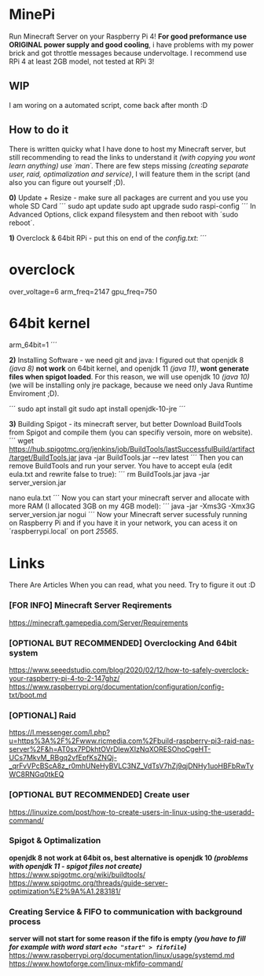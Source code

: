 # MinePi
Run Minecraft Server on your Raspberry Pi 4!
**For good preformance use ORIGINAL power supply and good cooling**, i have problems with my power brick and got throttle messages because undervoltage.
I recommend use RPi 4 at least 2GB model, not tested at RPi 3!

## WIP
I am woring on a automated script, come back after month :D

## How to do it
There is written quicky what I have done to host my Minecraft server, but still recommending to read the links to understand it *(with copying you wont learn anything) use ´man´*.
There are few steps missing *(creating separate user, raid, optimalization and service)*, I will feature them in the script (and also you can figure out yourself ;D).

**0)** Update + Resize - make sure all packages are current and you use you whole SD Card
´´´
sudo apt update
sudo apt upgrade
sudo raspi-config
´´´
In Advanced Options, click expand filesystem and then reboot with ´sudo reboot´.

**1)** Overclock & 64bit RPi - put this on end of the *config.txt*:
´´´
# overclock
over_voltage=6
arm_freq=2147
gpu_freq=750

# 64bit kernel
arm_64bit=1
´´´

**2)** Installing Software - we need git and java:
I figured out that openjdk 8 *(java 8)* **not work** on 64bit kernel, and openjdk 11 *(java 11)*, **wont generate files when spigot loaded**. For this reason,
we will use openjdk 10 *(java 10)*(we will be installing only jre package, because we need only Java Runtime Enviroment ;D).

´´´
sudo apt install git
sudo apt install openjdk-10-jre
´´´

**3)** Building Spigot - its minecraft server, but better
Download BuildTools from Spigot and compile them (you can specifiy versoin, more on website).
´´´
wget https://hub.spigotmc.org/jenkins/job/BuildTools/lastSuccessfulBuild/artifact/target/BuildTools.jar
java -jar BuildTools.jar --rev latest
´´´
Then you can remove BuildTools and run your server. You have to accept eula (edit eula.txt and rewrite false to true):
´´´
rm BuildTools.jar
java -jar server_version.jar

nano eula.txt
´´´
Now you can start your minecraft server and allocate with more RAM (I allocated 3GB on my 4GB model):
´´´
java -jar -Xms3G -Xmx3G server_version.jar nogui
´´´
Now your Minecraft server sucessfuly running on Raspberry Pi and if you have it in your network, you can acess it on ´raspberrypi.local´ on port *25565*.

# Links
There Are Articles When you can read, what you need. Try to figure it out :D

### [FOR INFO] Minecraft Server Reqirements
https://minecraft.gamepedia.com/Server/Requirements

### [OPTIONAL BUT RECOMMENDED] Overclocking And 64bit system
https://www.seeedstudio.com/blog/2020/02/12/how-to-safely-overclock-your-raspberry-pi-4-to-2-147ghz/
https://www.raspberrypi.org/documentation/configuration/config-txt/boot.md

### [OPTIONAL] Raid
https://l.messenger.com/l.php?u=https%3A%2F%2Fwww.ricmedia.com%2Fbuild-raspberry-pi3-raid-nas-server%2F&h=AT0sx7PDkhtOVrDlewXIzNqXORESOhoCgeHT-UCs7MkvM_RBgq2vfEpfKsZNQj-_qrFvVPcBScA8z_r0mhUNeHyBVLC3NZ_VdTsV7hZj9qjDNHy1uoHBFbRwTyWC8RNGq0tkEQ

### [OPTIONAL BUT RECOMMENDED] Create user
https://linuxize.com/post/how-to-create-users-in-linux-using-the-useradd-command/

### Spigot & Optimalization
**openjdk 8 not work at 64bit os, best alternative is openjdk 10 *(problems with openjdk 11 - spigot files not create)***
https://www.spigotmc.org/wiki/buildtools/
https://www.spigotmc.org/threads/guide-server-optimization%E2%9A%A1.283181/

### Creating Service & FIFO to communication with background process
**server will not start for some reason if the fifo is empty *(you have to fill for example with word start `echo "start" > fifofile`)***
https://www.raspberrypi.org/documentation/linux/usage/systemd.md
https://www.howtoforge.com/linux-mkfifo-command/
